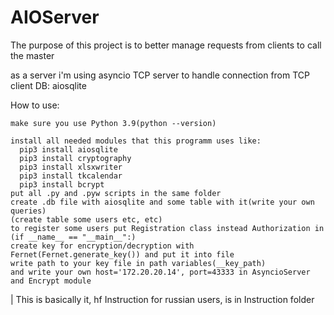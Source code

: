 # AIOServer
The purpose of this project is to better manage requests from clients to call the master

  as a server i'm using asyncio TCP server to handle connection from TCP client
  DB: aiosqlite
  
  How to use:
  
    make sure you use Python 3.9(python --version)
    
    install all needed modules that this programm uses like:
      pip3 install aiosqlite
      pip3 install cryptography
      pip3 install xlsxwriter
      pip3 install tkcalendar
      pip3 install bcrypt
    put all .py and .pyw scripts in the same folder
    create .db file with aiosqlite and some table with it(write your own queries)
    (create table some users etc, etc)
    to register some users put Registration class instead Authorization in (if __name__ == "__main__":)
    create key for encryption/decryption with Fernet(Fernet.generate_key()) and put it into file
    write path to your key file in path variables(__key_path)
    and write your own host='172.20.20.14', port=43333 in AsyncioServer and Encrypt module
  | This is basically it, hf
  Instruction for russian users, is in Instruction folder

